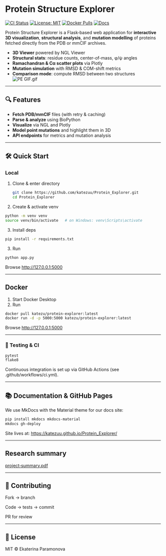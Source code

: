# Protein Structure Explorer

[![CI Status](https://github.com/katezuu/Protein_Explorer/actions/workflows/ci.yml/badge.svg)](https://github.com/your_username/Protein_Explorer/actions/workflows/ci.yml)
[![License: MIT](https://img.shields.io/badge/License-MIT-yellow.svg)](./LICENSE)
[![Docker Pulls](https://img.shields.io/docker/pulls/katezu/protein-explorer.svg)](https://hub.docker.com/r/katezu/protein-explorer)
[![Docs](https://img.shields.io/website?url=https%3A%2F%2Fkatezuu.github.io%2FProtein_Explorer%2F)](https://katezuu.github.io/Protein_Explorer/)

Protein Structure Explorer is a Flask‑based web application for **interactive 3D visualization**, **structural analysis**, and **mutation modelling** of proteins fetched directly from the PDB or mmCIF archives.

- **3D Viewer** powered by NGL Viewer  
- **Structural stats**: residue counts, center-of-mass, φ/ψ angles  
- **Ramachandran & Cα scatter plots** via Plotly  
- **Mutation simulation** with RMSD & COM-shift metrics  
- **Comparison mode**: compute RMSD between two structures  
![PE GIF.gif](docs/_static/PE%20GIF.gif)

---

## 🔍 Features

- **Fetch PDB/mmCIF** files (with retry & caching)  
- **Parse & analyze** using BioPython  
- **Visualize** via NGL and Plotly  
- **Model point mutations** and highlight them in 3D  
- **API endpoints** for metrics and mutation analysis  

---

## 🛠️ Quick Start

### Local

1. Clone & enter directory  
   ```bash
   git clone https://github.com/katezuu/Protein_Explorer.git
   cd Protein_Explorer
2. Create & activate venv

```bash
python -m venv venv
source venv/bin/activate   # on Windows: venv\Scripts\activate
```
3. Install deps

```bash
pip install -r requirements.txt
```
3. Run

```bash
python app.py
```
Browse http://127.0.0.1:5000

---
## Docker
1. Start Docker Desktop
2. Run
```bash
docker pull katezu/protein-explorer:latest
docker run -d -p 5000:5000 katezu/protein-explorer:latest
```
Browse http://127.0.0.1:5000

---

### 🚦 Testing & CI
```bash
pytest
flake8
```
Continuous integration is set up via GitHub Actions (see .github/workflows/ci.yml).

---
## 📚 Documentation & GitHub Pages
We use MkDocs with the Material theme for our docs site:

```bash
pip install mkdocs mkdocs-material
mkdocs gh-deploy
```

Site lives at:
https://katezuu.github.io/Protein_Explorer/


---
## Research summary
[project‑summary.pdf](paper/project%E2%80%91summary.pdf)

---
## 🤝 Contributing
Fork → branch

Code → tests → commit

PR for review

---
## 📄 License
MIT © Ekaterina Paramonova
